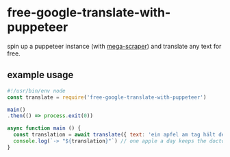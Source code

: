 # free-google-translate-with-puppeteer

spin up a puppeteer instance (with [mega-scraper](https://github.com/christian-fei/mega-scraper)) and translate any text for free.

## example usage

```js
#!/usr/bin/env node
const translate = require('free-google-translate-with-puppeteer')

main()
.then(() => process.exit(0))

async function main () {
  const translation = await translate({ text: 'ein apfel am tag hält den arzt fern', from: 'it', to: 'en' })
  console.log(`-> "${translation}"`) // one apple a day keeps the doctor away
}
```
